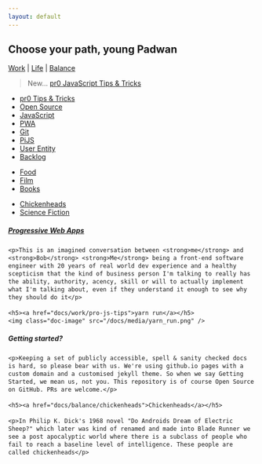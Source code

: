 ```yaml
---
layout: default
---
```


## Choose your path, young Padwan

[Work](docs/work) | [Life](docs/life) | [Balance](docs/balance)

> New... <a href="docs/work/pro-js-tips"> pr0 JavaScript Tips & Tricks</a>

<div class="third-wide">
    <ul>
        <li><a href="docs/work/pro-js-tips"> pr0 Tips & Tricks</a></li>
        <li><a href="docs/work/open-source">Open Source</a></li>
        <li><a href="docs/work/javascript">JavaScript</a></li>
        <li><a href="docs/work/ProgressiveWebApps">PWA</a></li>
        <li><a href="docs/work/git">Git</a></li>
        <li><a href="docs/work/pijs">PiJS</a></li>
        <li><a href="docs/work/user-entity">User Entity</a></li>
        <li><a href="docs/work/backlog">Backlog</a></li>
    </ul>
</div>

<div class="third-wide">
    <ul>
        <li><a href="docs/life/food">Food</a></li>
        <li><a href="docs/life/film">Film</a></li>
        <li><a href="docs/life/books">Books</a></li>
    </ul>
</div>

<div class="third-wide">
    <ul>
        <li><a href="docs/balance/chickenheads">Chickenheads</a></li>
        <li><a href="docs/balance/sapient-species">Science Fiction</a></li>
    </ul>
</div>

<div style="clear: both;"></div>

<div class="half-wide">
    <h5><a href="docs/work/ProgressiveWebApps">Progressive Web Apps</a></h5>
    
    <p>This is an imagined conversation between <strong>me</strong> and <strong>Bob</strong> <strong>Me</strong> being a front-end software engineer with 20 years of real world dev experience and a healthy scepticism that the kind of business person I'm talking to really has the ability, authority, acency, skill or will to actually implement what I'm talking about, even if they understand it enough to see why they should do it</p>

    <h5><a href="docs/work/pro-js-tips">yarn run</a></h5>
    <img class="doc-image" src="/docs/media/yarn_run.png" />

</div>

<div class="half-wide">
    <h5>Getting started?</h5>
    
    <p>Keeping a set of publicly accessible, spell & sanity checked docs is hard, so please bear with us. We're using github.io pages with a custom domain and a customised jekyll theme. So when we say Getting Started, we mean us, not you. This repository is of course Open Source on GitHub. PRs are welcome.</p>
    
    <h5><a href="docs/balance/chickenheads">Chickenheads</a></h5>
    
    <p>In Philip K. Dick's 1968 novel "Do Androids Dream of Electric Sheep?" which later was kind of renamed and made into Blade Runner we see a post apocalyptic world where there is a subclass of people who fail to reach a baseline level of intelligence. These people are called chickenheads</p>
</div>

<div style="clear: both;"></div>
